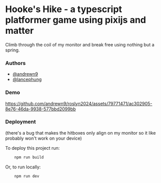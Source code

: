 # Hooke's Hike - a typescript platformer game using pixijs and matter
Climb through the coil of my monitor and break free using nothing but a spring.

### Authors

- [@andrewn9](https://www.github.com/andrewn9)
- [@lancephung](https://www.github.com/lancephung)


### Demo
https://github.com/andrewn9/roslyn2024/assets/79771471/ac302905-8e76-46da-9938-577bbd2099bb

### Deployment

(there's a bug that makes the hitboxes only align on my monitor so it like probably won't work on your device)

To deploy this project run:

```bash
    npm run build
```

Or, to run locally:

```bash
    npm run dev
```

